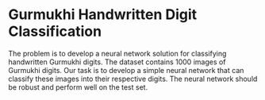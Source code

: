 # Gurmukhi Handwritten Digit Classification

The problem is to develop a neural network solution for classifying handwritten Gurmukhi digits. The dataset contains 1000 images of Gurmukhi digits. Our task is to develop a simple neural network that can classify these images into their respective digits. The neural network should be robust and perform well on the test set.
